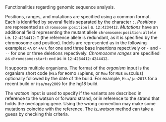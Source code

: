 Functionalities regarding genomic sequence analysis.

Positions, ranges, and mutations are specified using a common format. Each is
identified by several fields separated by the character `:`. *Positions* are
represented as `chromosome:position` i.e. `12:4234412`. *Mutations* have an
additional field representing the mutant allele `chromosome:position:allele`
i.e. `12:4234412:T` (the reference allele is redundant, as it is specified by
the chromosome and position). Indels are represented as in the following
examples: `+A` or `+ATC` for one and three base insertions repectively or `-`
and `---` for one or three deletions repectively. *Chromosome ranges* are
specified as `chromosome:start:end` as in `12:4234412:4244412`.

It supports multiple organisms. The format of the *organism* input is the
organism short code (`Hsa` for `H`omo `sa`piens, or `Mmu` for `M`us `mu`sculus)
optionally followed by the date of the build. For example, `Hsa/jan2013` for a
recent build or `Hsa/may2009` for the hg18 build.

The *watson* input is used to specify if the variants are described in
reference to the watson or forward strand, or in reference to the strand that
holds the overlapping gene. Using the wrong convention may make some mutations
coincide with the reference. The *is_watson* method can take a guess by
checking this criteria.

